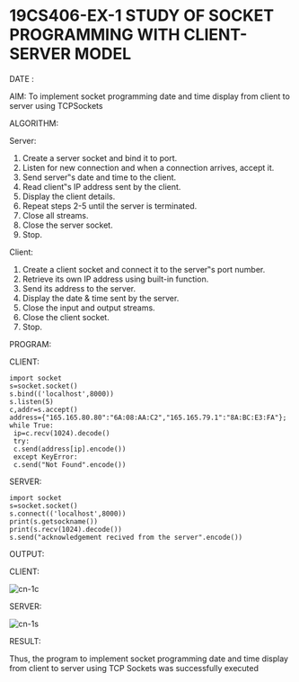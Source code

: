 # 19CS406-EX-1 STUDY OF SOCKET PROGRAMMING WITH CLIENT-SERVER MODEL

DATE :

AIM:
To implement socket programming date and time display from client to
server using TCPSockets


ALGORITHM:

Server:
1. Create a server socket and bind it to port.
2. Listen for new connection and when a connection arrives, accept it.
3. Send server‟s date and time to the client.
4. Read client‟s IP address sent by the client.
5. Display the client details.
6. Repeat steps 2-5 until the server is terminated.
7. Close all streams.
8. Close the server socket.
9. Stop.


Client:
1. Create a client socket and connect it to the server‟s port number.
2. Retrieve its own IP address using built-in function.
3. Send its address to the server.
4. Display the date & time sent by the server.
5. Close the input and output streams.
6. Close the client socket.
7. Stop.


PROGRAM:


CLIENT:
```
import socket
s=socket.socket()
s.bind(('localhost',8000))
s.listen(5)
c,addr=s.accept()
address={"165.165.80.80":"6A:08:AA:C2","165.165.79.1":"8A:BC:E3:FA"};
while True:
 ip=c.recv(1024).decode()
 try:
 c.send(address[ip].encode())
 except KeyError:
 c.send("Not Found".encode()) 
 ```
SERVER:
```
import socket
s=socket.socket()
s.connect(('localhost',8000))
print(s.getsockname())
print(s.recv(1024).decode())
s.send("acknowledgement recived from the server".encode())
```
OUTPUT:

CLIENT:

![cn-1c](https://github.com/Subalakshmisuresh/19CS406-EX-1/assets/121957896/711dc604-fa74-4336-a916-c0058ebea309)

SERVER:

![cn-1s](https://github.com/Subalakshmisuresh/19CS406-EX-1/assets/121957896/8cb91e72-70a7-4bb1-9c44-a57af56154ee)


RESULT:

Thus, the program to implement socket programming date and time display from client to 
server using TCP Sockets was successfully executed
